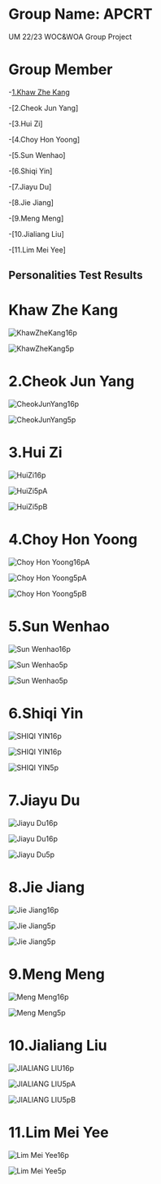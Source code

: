 # Group Name: APCRT
UM 22/23 WOC&amp;WOA Group Project
# Group Member 
-[1.Khaw Zhe Kang](#Khaw)

-[2.Cheok Jun Yang]

-[3.Hui Zi]

-[4.Choy Hon Yoong]

-[5.Sun Wenhao]

-[6.Shiqi Yin]

-[7.Jiayu Du]

-[8.Jie Jiang]

-[9.Meng Meng]

-[10.Jialiang Liu]

-[11.Lim Mei Yee]

## Personalities Test Results
# Khaw Zhe Kang

![KhawZheKang16p](https://raw.githubusercontent.com/khawzk/APCRT/main/16Personalities.PNG)

![KhawZheKang5p](https://github.com/khawzk/APCRT/blob/main/5Personalities.PNG)

# 2.Cheok Jun Yang

![CheokJunYang16p](https://raw.githubusercontent.com/khawzk/APCRT/main/16P(CheokJunYang).PNG)

![CheokJunYang5p](https://raw.githubusercontent.com/khawzk/APCRT/main/5P(CheokJunYang).PNG)

# 3.Hui Zi

![HuiZi16p](https://raw.githubusercontent.com/khawzk/APCRT/main/16p(HuiZi).png)

![HuiZi5pA](https://raw.githubusercontent.com/khawzk/APCRT/main/5pA(HuiZi).png)

![HuiZi5pB](https://raw.githubusercontent.com/khawzk/APCRT/main/5pB(HuiZi).png)

# 4.Choy Hon Yoong

![Choy Hon Yoong16pA](https://raw.githubusercontent.com/khawzk/APCRT/main/16p(ChoyHonYoong).png)

![Choy Hon Yoong5pA](https://raw.githubusercontent.com/khawzk/APCRT/main/5pA(ChoyHonYoong).PNG)

![Choy Hon Yoong5pB](https://raw.githubusercontent.com/khawzk/APCRT/main/5pB(ChoyHonYoong).PNG)

# 5.Sun Wenhao

![Sun Wenhao16p](https://raw.githubusercontent.com/khawzk/APCRT/main/16p(Wenhao).png)

![Sun Wenhao5p](https://raw.githubusercontent.com/khawzk/APCRT/main/5pA(Wenhao).png)

![Sun Wenhao5p](https://raw.githubusercontent.com/khawzk/APCRT/main/5pB(Wenhao).png)

# 6.Shiqi Yin

![SHIQI YIN16p](https://raw.githubusercontent.com/khawzk/APCRT/main/16pA(ShiqiYin).png)

![SHIQI YIN16p](https://raw.githubusercontent.com/khawzk/APCRT/main/16pB(ShiqiYin)ABC.PNG)

![SHIQI YIN5p](https://raw.githubusercontent.com/khawzk/APCRT/main/5p(ShiqiYin).jpg)

# 7.Jiayu Du

![Jiayu Du16p](https://raw.githubusercontent.com/khawzk/APCRT/main/16pA(JiaYuDu).PNG)

![Jiayu Du16p](https://raw.githubusercontent.com/khawzk/APCRT/main/16pB(JiayuDu).jpg)

![Jiayu Du5p](https://raw.githubusercontent.com/khawzk/APCRT/main/5p(JiayuDu).jpg)

# 8.Jie Jiang

![Jie Jiang16p](https://raw.githubusercontent.com/khawzk/APCRT/main/16p(JieJiang).png)

![Jie Jiang5p](https://raw.githubusercontent.com/khawzk/APCRT/main/5pA(JieJiang).png)

![Jie Jiang5p](https://raw.githubusercontent.com/khawzk/APCRT/main/5pB(JieJiang).png)

# 9.Meng Meng

![Meng Meng16p](https://raw.githubusercontent.com/khawzk/APCRT/main/16p(MengMeng).jpg)

![Meng Meng5p](https://raw.githubusercontent.com/khawzk/APCRT/main/5p(MengMeng).png)


# 10.Jialiang Liu

![JIALIANG LIU16p](https://raw.githubusercontent.com/khawzk/APCRT/main/16p(JiaLiangLiu).png)

![JIALIANG LIU5pA](https://raw.githubusercontent.com/khawzk/APCRT/main/5pA(JiaLiangLiu).png)

![JIALIANG LIU5pB](https://raw.githubusercontent.com/khawzk/APCRT/main/5pB(JiaLiangLiu).png)

# 11.Lim Mei Yee

![Lim Mei Yee16p](https://raw.githubusercontent.com/khawzk/APCRT/main/16p(MeiYeeLim).jpg)

![Lim Mei Yee5p](https://raw.githubusercontent.com/khawzk/APCRT/main/5p(MeiYeeLim).PNG)

